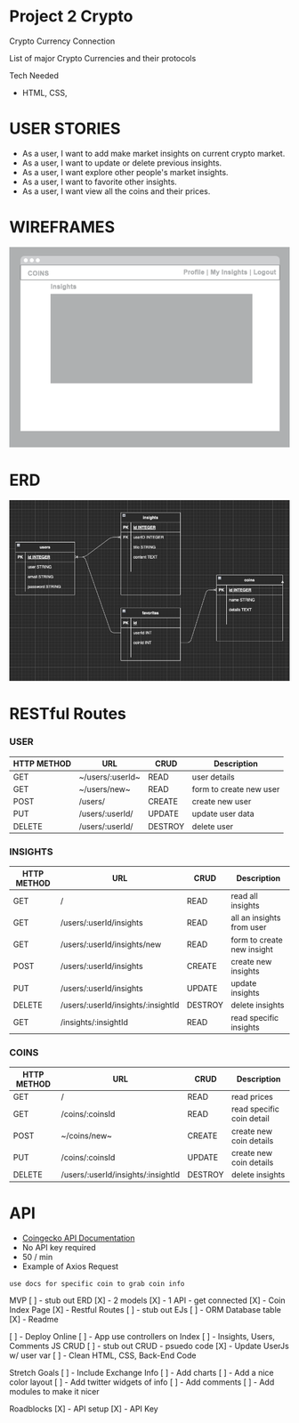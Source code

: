 # Project 2 Crypto

Crypto Currency Connection

List of major Crypto Currencies and their protocols


Tech Needed
- HTML, CSS, 

# USER STORIES
- As a user, I want to add make market insights on current crypto market.
- As a user, I want to update or delete previous insights.
- As a user, I want explore other people's market insights.
- As a user, I want to favorite other insights.
- As a user, I want view all the coins and their prices.

# WIREFRAMES 
![wireframe](/media/coins.png)

# ERD
![ERD Layout](/media/ERD_layout.png)

# RESTful Routes

### USER
| HTTP METHOD | URL | CRUD | Description |
| ------ | ----------- | ------ | ------ |
| GET | ~/users/:userId~ | READ | user details |
| GET | ~/users/new~ | READ | form to create new user |
| POST | /users/ | CREATE | create new user |
| PUT | /users/:userId/ | UPDATE | update user data |
| DELETE | /users/:userId/ | DESTROY | delete user |

### INSIGHTS
| HTTP METHOD | URL | CRUD | Description |
| ------ | ----------- | ------ | ------ |
| GET | / | READ | read all insights |
| GET | /users/:userId/insights | READ | all an insights from user |
| GET | /users/:userId/insights/new | READ | form to create new insight |
| POST | /users/:userId/insights | CREATE | create new insights |
| PUT | /users/:userId/insights | UPDATE | update insights |
| DELETE | /users/:userId/insights/:insightId | DESTROY | delete insights |
| GET | /insights/:insightId | READ | read specific insights |

### COINS
| HTTP METHOD | URL | CRUD | Description |
| ------ | ----------- | ------ | ------ |
| GET | / | READ | read prices |
| GET | /coins/:coinsId | READ | read specific coin detail |
| POST | ~/coins/new~ | CREATE | create new coin details |
| PUT | /coins/:coinsId | UPDATE | create new coin details |
| DELETE | /users/:userId/insights/:insightId | DESTROY | delete insights |

# API
- [Coingecko API Documentation](https://www.coingecko.com/en/api) 
- No API key required
- 50 / min
- Example of Axios Request

```
use docs for specific coin to grab coin info
```

MVP
[ ] - stub out ERD
[X] - 2 models
[X] - 1 API - get connected
[X] - Coin Index Page
[X] - Restful Routes
[ ] - stub out EJs
[ ] - ORM Database table
[X] - Readme

[ ] - Deploy Online
[ ] - App use controllers on Index
[ ] - Insights, Users, Comments JS
CRUD
[ ] - stub out CRUD - psuedo code
[X] - Update UserJs w/ user var
[ ] - Clean HTML, CSS, Back-End Code

Stretch Goals
[ ] - Include Exchange Info
[ ] - Add charts
[ ] - Add a nice color layout
[ ] - Add twitter widgets of info
[ ] - Add comments
[ ] - Add modules to make it nicer

Roadblocks 
[X] - API setup
[X] - API Key


